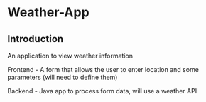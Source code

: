 # Weather-App
## Introduction

An application to view weather information

Frontend - A form that allows the user to enter location and some parameters (will need to define them)

Backend - Java app to process form data, will use a weather API

